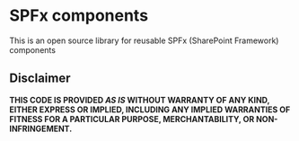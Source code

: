 # SPFx components

This is an open source library for reusable SPFx (SharePoint Framework) components

## Disclaimer

**THIS CODE IS PROVIDED *AS IS* WITHOUT WARRANTY OF ANY KIND, EITHER EXPRESS OR IMPLIED, INCLUDING ANY IMPLIED WARRANTIES OF FITNESS FOR A PARTICULAR PURPOSE, MERCHANTABILITY, OR NON-INFRINGEMENT.**